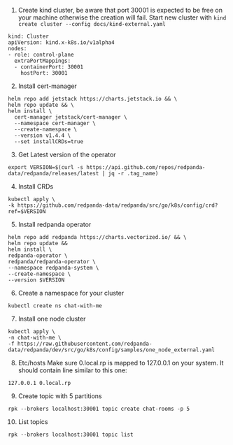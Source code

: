 1. Create kind cluster, be aware that port 30001 is expected to be free on your machine otherwise the creation will fail. Start new cluster with `kind create cluster --config docs/kind-external.yaml`
```
kind: Cluster
apiVersion: kind.x-k8s.io/v1alpha4
nodes:
- role: control-plane
  extraPortMappings:
  - containerPort: 30001
    hostPort: 30001
```
2. Install cert-manager
```
helm repo add jetstack https://charts.jetstack.io && \
helm repo update && \
helm install \
  cert-manager jetstack/cert-manager \
  --namespace cert-manager \
  --create-namespace \
  --version v1.4.4 \
  --set installCRDs=true
```
3. Get Latest version of the operator
```
export VERSION=$(curl -s https://api.github.com/repos/redpanda-data/redpanda/releases/latest | jq -r .tag_name)
```
4. Install CRDs
```
kubectl apply \
-k https://github.com/redpanda-data/redpanda/src/go/k8s/config/crd?ref=$VERSION
```
5. Install redpanda operator
```
helm repo add redpanda https://charts.vectorized.io/ && \
helm repo update && 
helm install \
redpanda-operator \
redpanda/redpanda-operator \
--namespace redpanda-system \
--create-namespace \
--version $VERSION
```
6. Create a namespace for your cluster
```
kubectl create ns chat-with-me
```
7. Install one node cluster
```
kubectl apply \
-n chat-with-me \
-f https://raw.githubusercontent.com/redpanda-data/redpanda/dev/src/go/k8s/config/samples/one_node_external.yaml
```
8. Etc/hosts
Make sure 0.local.rp is mapped to 127.0.0.1 on your system. It should contain line similar to this one:
```
127.0.0.1 0.local.rp
```
9. Create topic with 5 partitions
```
rpk --brokers localhost:30001 topic create chat-rooms -p 5
```
10. List topics
```
rpk --brokers localhost:30001 topic list
```
